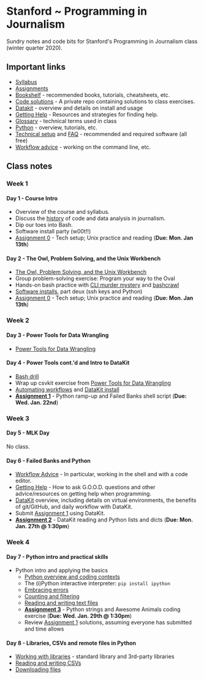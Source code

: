 # Stanford ~ Programming in Journalism

Sundry notes and code bits for Stanford's Programming in Journalism class (winter quarter 2020).

## Important links

* [Syllabus][]
* [Assignments](assignments/README.md)
* [Bookshelf](docs/bookshelf.md) - recommended books, tutorials, cheatsheets, etc.
* [Code solutions](https://github.com/zstumgoren/stanford-progj-2020-solutions) - A private repo containing solutions to class exercises.
* [Datakit](docs/datakit.md) - overview and details on install and usage
* [Getting Help](docs/getting_help.md) - Resources and strategies for finding help.
* [Glossary](docs/glossary.md) - technical terms used in class
* [Python](docs/python/README.md) - overview, tutorials, etc.
* [Technical setup](docs/tech_setup.md) and [FAQ](docs/tech_faq.md) - recommended and required software (all free)
* [Workflow advice](docs/workflow_advice.md) - working on the command line, etc.

[Syllabus]: https://canvas.stanford.edu/courses/111874/assignments/syllabus

## Class notes

### Week 1

#### Day 1 - Course Intro

* Overview of the course and syllabus.
* Discuss the [history](docs/history.md) of code and data analysis in journalism. 
* Dip our toes into Bash. 
* Software install party (w00t!!)
* [Assignment 0](assignments/0.md) - Tech setup; Unix practice and reading (**Due: Mon. Jan 13th**)

#### Day 2 - The Owl, Problem Solving, and the Unix Workbench

* [The Owl, Problem Solving, and the Unix Workbench](docs/owl_probs_unix.md)
* Group problem-solving exercise: Program your way to the Oval
* Hands-on bash practice with [CLI murder mystery][] and [bashcrawl][]
* [Software installs](docs/tech_setup.md), part deux (ssh keys and Python)
* [Assignment 0](assignments/0.md) - Tech setup; Unix practice and reading (**Due: Mon. Jan 13th**)

[CLI murder mystery]: https://github.com/veltman/clmystery
[bashcrawl]: https://gitlab.com/slackermedia/bashcrawl

### Week 2

#### Day 3 - Power Tools for Data Wrangling

* [Power Tools for Data Wrangling](docs/power_tools_for_data_wrangling.md)

#### Day 4 - Power Tools cont.'d and Intro to DataKit

* [Bash drill](exercises/bash_dril.md)
* Wrap up csvkit exercise from [Power Tools for Data Wrangling](docs/power_tools_for_data_wrangling.md)
* [Automating workflows](docs/automating_workflows.md) and [DataKit install](docs/datakit.md)
* **[Assignment 1](assignments/1.md)** - Python ramp-up and Failed Banks shell script (**Due: Wed. Jan. 22nd**)

### Week 3

#### Day 5 - MLK Day

No class.

#### Day 6 - Failed Banks and Python

* [Workflow Advice](docs/workflow_advice.md) - In particular, working in the shell and with a code editor.
* [Getting Help](docs/getting_help.md) - How to ask G.O.O.D. questions and other advice/resources on getting help when programming.
* [DataKit](docs/datakit.md) overview, including details on virtual environments, the benefits of git/GitHub, and daily workflow with DataKit.
* Submit [Assignment 1](assignments/1.md) using DataKit.
* **[Assignment 2](assignments/2.md)** - DataKit reading and Python lists and dicts (**Due: Mon. Jan. 27th @ 1:30pm**)

### Week 4

#### Day 7 - Python intro and practical skills


* Python intro and applying the basics
  * [Python overview and coding contexts](docs/python/overview.md)
  * The (i)Python interactive interpreter: `pip install ipython`
  * [Embracing errors](docs/python/embracing_errors.md)
  * [Counting and filtering](docs/python/count_filter.md)
  * [Reading and writing text files](docs/python/file_io.md)
  * **[Assignment 3](assignments/3.md)** - Python strings and Awesome Animals coding exercise (**Due: Wed. Jan. 29th @ 1:30pm**)
  * Review [Assignment 1](assignments/1.md) solutions, assuming everyone has submitted and time allows

#### Day 8 - Libraries, CSVs and remote files in Python
  
  * [Working with libraries](docs/python/libraries.md) - standard library and 3rd-party libraries
  * [Reading and writing CSVs](docs/python/csv.md)
  * [Downloading files](docs/python/remote_files.md)
  